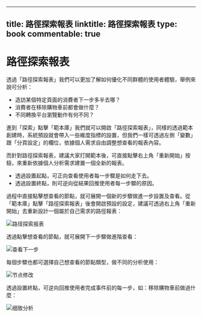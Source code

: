 
---
title: 路徑探索報表
linktitle: 路徑探索報表
type: book
commentable: true
---

# 路徑探索報表

透過「路徑探索報表」我們可以更加了解如何優化不同群體的使用者體驗，舉例來說可分析：

- 造訪某個特定頁面的消費者下一步多半去哪？
- 消費者在移除購物車前都會做什麼？
- 不同轉換平台瀏覽動作有何不同？

進到「探索」點擊「範本庫」我們就可以開啟「路徑探索報表」，同樣的透過範本創建時，系統預設就會帶入一些維度指標的設置，但我們一樣可透過左側「變數」跟「分頁設定」的欄位，依據個人需求自由調整想查看的報表內容。

而針對路徑探索報表，建議大家打開範本後，可直接點擊右上角「重新開始」按鈕，來重新依據個人分析需求建置一個全新的報表。

- 透過設置起點，可正向查看使用者每一步驟是如何走下去。
- 透過設置終點，則可逆向從結果回推使用者每一步驟的原因。

過程中直接點擊想查看的節點，就可展開一個新的步驟做進一步設置及查看。從「範本庫」點擊「路徑探索報表」後會開啟預設的設定，建議可透過右上角「重新開始」去重新設計一個屬於自己需求的路徑報表：

![路径探索报表](https://assets.ng-tech.icu/item/20230302191448.png)

透過點擊想查看的節點，就可展開下一步驟做進階查看：

![查看下一步](https://assets.ng-tech.icu/item/20230302191514.png)

每個步驟也都可選擇自己想查看的節點類型，做不同的分析使用：

![节点修改](https://assets.ng-tech.icu/item/20230302192308.png)

透過設置終點，可逆向回推使用者完成事件前的每一步，如：移除購物車前做過什麼：

![细致分析](https://assets.ng-tech.icu/item/20230302192543.png)

    